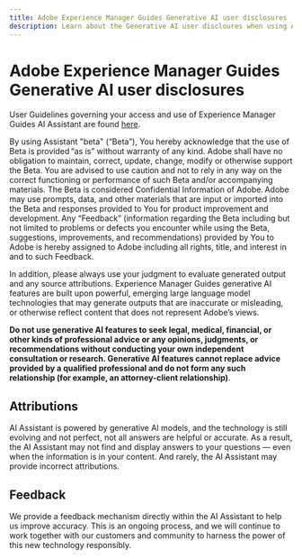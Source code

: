```yaml
---
title: Adobe Experience Manager Guides Generative AI user disclosures 
description: Learn about the Generative AI user discloures when using AI Assistant in Adobe Experience Manager Guides. 
---
```


# Adobe Experience Manager Guides Generative AI user disclosures  

User Guidelines governing your access and use of Experience Manager Guides AI Assistant are found [here](https://www.adobe.com/legal/licenses-terms/adobe-dx-gen-ai-user-guidelines.htmlS).

By using Assistant "beta" (“Beta”), You hereby acknowledge that the use of Beta is provided “as is” without warranty of any kind. Adobe shall have no obligation to maintain, correct, update, change, modify or otherwise support the Beta. You are advised to use caution and not to rely in any way on the correct functioning or performance of such Beta and/or accompanying materials. The Beta is considered Confidential Information of Adobe. Adobe may use prompts, data, and other materials that are input or imported into the Beta and responses provided to You for product improvement and development. Any “Feedback” (information regarding the Beta including but not limited to problems or defects you encounter while using the Beta, suggestions, improvements, and recommendations) provided by You to Adobe is hereby assigned to Adobe including all rights, title, and interest in and to such Feedback.  

In addition, please always use your judgment to evaluate generated output and any source attributions. Experience Manager Guides generative AI features are built upon powerful, emerging large language model technologies that may generate outputs that are inaccurate or misleading, or otherwise reflect content that does not represent Adobe’s views.   

**Do not use generative AI features to seek legal, medical, financial, or other kinds of professional advice or any opinions, judgments, or recommendations without conducting your own independent consultation or research. Generative AI features cannot replace advice provided by a qualified professional and do not form any such relationship (for example, an attorney-client relationship)**.

## Attributions

AI Assistant is powered by generative AI models, and the technology is still evolving and not perfect, not all answers are helpful or accurate. As a result, the AI Assistant may not find and display answers to your questions — even when the information is in your content. And rarely, the AI Assistant may provide incorrect attributions. 

## Feedback

We provide a feedback mechanism directly within the AI Assistant to help us improve accuracy. This is an ongoing process, and we will continue to work together with our customers and community to harness the power of this new technology responsibly.


